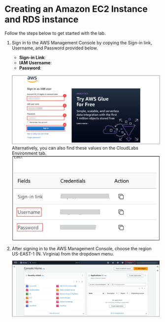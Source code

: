 # Creating an Amazon EC2 Instance and RDS instance

Follow the steps below to get started with the lab.

1. Sign in to the AWS Management Console by copying the Sign-in link, Username, and Password provided below.
   - **Sign-in Link**:  <inject key="Url" enableCopy="true" /> 
   - **IAM Username**:  <inject key="UserName" enableCopy="true" /> 
   - **Password**:  <inject key="passwd" enableCopy="true" /> 

   ![](./images/aws.png)
Alternatively, you can also find these values on the CloudLabs Environment tab.
   ![](./images/userandpass.png)

2. After signing in to the AWS Management Console, choose the region US-EAST-1 (N. Virginia) from the dropdown menu.

   ![](./images/console.png)
